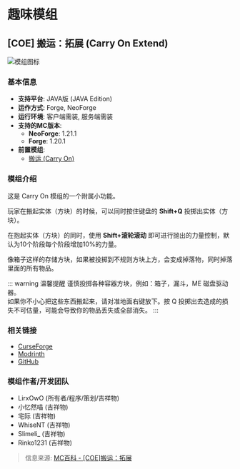 # 趣味模组

## [COE] 搬运：拓展 (Carry On Extend)

![模组图标](/modimg/cye.jpg)

### 基本信息

- **支持平台**: JAVA版 (JAVA Edition)
- **运作方式**: Forge, NeoForge
- **运行环境**: 客户端需装, 服务端需装
- **支持的MC版本**:
  - **NeoForge**: 1.21.1
  - **Forge**: 1.20.1
- **前置模组**:
  - [搬运 (Carry On)](https://www.mcmod.cn/class/1081.html)

### 模组介绍

这是 Carry On 模组的一个附属小功能。

玩家在搬起实体（方块）的时候，可以同时按住键盘的 **Shift+Q** 投掷出实体（方块）。

在抱起实体（方块）的同时，使用 **Shift+滚轮滚动** 即可进行抛出的力量控制，默认为10个阶段每个阶段增加10%的力量。

像箱子这样的存储方块，如果被投掷到不规则方块上方，会变成掉落物，同时掉落里面的所有物品。

::: warning 温馨提醒
谨慎投掷各种容器方块，例如：箱子，漏斗，ME 磁盘驱动器。  
如果你不小心把这些东西搬起来，请对准地面右键放下。按 Q 投掷出去造成的损失不可估量，可能会导致你的物品丢失或全部消失。
:::

### 相关链接

- [CurseForge](https://www.curseforge.com/minecraft/mc-mods/carry-on-extend)
- [Modrinth](https://modrinth.com/mod/carry-on-extend)
- [GitHub](https://github.com/xiaoliziawa/CarryOnExtend)

### 模组作者/开发团队

- LirxOwO (所有者/程序/策划/吉祥物)
- 小忆然喵 (吉祥物)
- 宅际 (吉祥物)
- WhiseNT (吉祥物)
- Slimeli_ (吉祥物)
- Rinko1231 (吉祥物)

> 信息来源: [MC百科 - [COE]搬运：拓展](https://www.mcmod.cn/class/19417.html)

